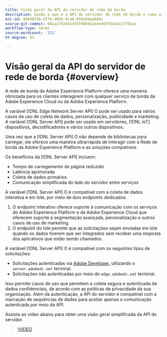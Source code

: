 ```yaml
---
title: Visão geral da API do servidor de rede de borda
description: Saiba o que é a API do servidor de rede de borda e como usá-la.
exl-id: 46bd8798-d7f9-405b-9ca8-856ad4aa688c
source-git-commit: 041a1782442df5f08bb52e4e450734a51c7781ea
workflow-type: tm+mt
source-wordcount: '252'
ht-degree: 5%

---
```


# Visão geral da API do servidor de rede de borda {#overview}

A rede de borda da Adobe Experience Platform oferece uma maneira otimizada para os clientes interagirem com qualquer serviço de borda da Adobe Experience Cloud ou da Adobe Experience Platform.

A variável [!DNL Edge Network Server API] O pode ser usado para vários casos de uso de coleta de dados, personalização, publicidade e marketing. A variável [!DNL Server API] pode ser usado em servidores, [!DNL IoT] dispositivos, decodificadores e vários outros dispositivos.

Uma vez que a [!DNL Server API] O não depende de bibliotecas para carregar, ele oferece uma maneira ultrarrápida de interagir com a Rede de borda da Adobe Experience Platform e as soluções compatíveis.

Os benefícios da [!DNL Server API] incluem:

* Tempo de carregamento de página reduzido
* Latência aprimorada
* Coleta de dados primários
* Comunicação simplificada do lado do servidor entre serviços

A variável [!DNL Server API] O é compatível com a coleta de dados interativa e em lote, por meio de dois endpoints dedicados:

1. O endpoint interativo oferece suporte à comunicação com os serviços do Adobe Experience Platform e da Adobe Experience Cloud que oferecem suporte à segmentação avançada, personalização e outros casos de uso de marketing.
2. O endpoint do lote permite que as solicitações sejam enviadas em lote quando os dados tiverem que ser integrados sem receber uma resposta dos aplicativos que estão sendo chamados.

A variável [!DNL Server API] O é compatível com os seguintes tipos de solicitações:

* Solicitações autenticadas via [Adobe Developer](https://developer.adobe.com/), utilizando o `server.adobedc.net` terminal.
* Solicitações não autenticadas por meio do `edge.adobedc.net` terminal.

Isso permite casos de uso que permitem a coleta segura e autenticada de dados confidenciais, de acordo com as políticas de privacidade da sua organização. Além da autenticação, a API do servidor é compatível com a marcação de sequências de dados para aceitar apenas a comunicação autenticada por meio da API.

Assista ao vídeo abaixo para obter uma visão geral simplificada da API do servidor.

>[!VIDEO](https://video.tv.adobe.com/v/341448/)
